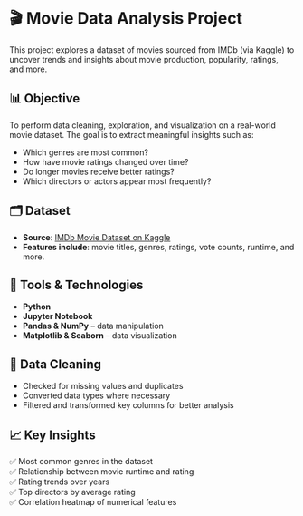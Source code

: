 # 🎬 Movie Data Analysis Project

This project explores a dataset of movies sourced from IMDb (via Kaggle) to uncover trends and insights about movie production, popularity, ratings, and more.

## 📊 Objective

To perform data cleaning, exploration, and visualization on a real-world movie dataset. The goal is to extract meaningful insights such as:
- Which genres are most common?
- How have movie ratings changed over time?
- Do longer movies receive better ratings?
- Which directors or actors appear most frequently?

## 🗂️ Dataset

- **Source**: [IMDb Movie Dataset on Kaggle](https://www.kaggle.com/)
- **Features include**: movie titles, genres, ratings, vote counts, runtime, and more.

## 🔧 Tools & Technologies

- **Python**
- **Jupyter Notebook**
- **Pandas & NumPy** – data manipulation
- **Matplotlib & Seaborn** – data visualization

## 🧹 Data Cleaning

- Checked for missing values and duplicates
- Converted data types where necessary
- Filtered and transformed key columns for better analysis

## 📈 Key Insights

✅ Most common genres in the dataset  
✅ Relationship between movie runtime and rating  
✅ Rating trends over years  
✅ Top directors by average rating  
✅ Correlation heatmap of numerical features  



